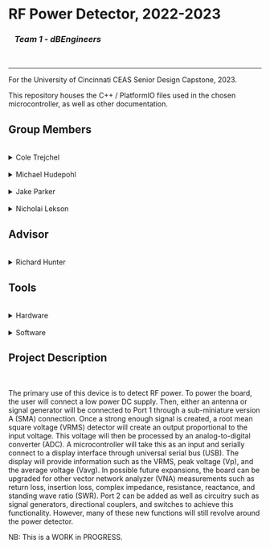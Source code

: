 <h1> RF Power Detector, 2022-2023 </h1>
<h3> &ensp; <i>Team 1 - dBEngineers</i> </h3>
<br>

- - - -

For the University of Cincinnati CEAS Senior Design Capstone, 2023.

This repository houses the C++ / PlatformIO files used in the chosen microcontroller, as well as other documentation.

## Group Members
<br>
<details>
<summary>Cole Trejchel</summary>
<ul>
	<li>
		Electrical Engineering Major </li>
		<li>Skills</li>
		<ul>
			<li>CAD</li>
			<li>Revit</li>
			<li>Basic Circuit Design</li>
		</ul>
	</li>
</ul>
</details>
<br>
<details>
<summary>Michael Hudepohl</summary>
<ul>
	<li>
		Electrical Engineering Major </li>
		<li>Skills</li>
		<ul>
			<li>Soldering</li>
			<li>RF Design</li>
			<li>Antenna Design</li>
		</ul>
	</li>
</ul>
</details>
<br>
<details>
<summary>Jake Parker</summary>
<ul>
	<li>
		Electrical Engineering Major </li>
		<li>Skills</li>
		<ul>
			<li>Soldering</li>
			<li>RF Design</li>
			<li>Altium Designer</li>
		</ul>
	</li>
</ul>
</details>
<br>
<details>
<summary>Nicholai Lekson</summary>
<ul>
	<li>
		Electrical Engineering Major </li>
		<li>Skills</li>
		<ul>
			<li>Embedded Development</li>
			<li>PCB Design</li>
			<li>System Design</li>
		</ul>
	</li>
</ul>
</details>

## Advisor
<br>
<details>
<summary>Richard Hunter</summary>
<ul>
	<li>
		Teaches RF and Microwave Communications </li>
		<li>Expertise</li>
		<ul>
			<li>RF and Analog Design</li>
		</ul>
	</li>
</ul>
</details>

## Tools
<br>
<details>
<summary>Hardware</summary>
<ul>
	<li>
		Teensy 4.1
		<ul>
			<li>8MB PSRAM addon</li>
			<li>16MB NOR Flash (Planned)</li>
		</ul>
	</li>
	<li> AD8364A - Power Analyzer IC</li>
	<li> MCP33151 - 14-bit ADC</li>
	<li> SN74AXC4T774PWR - Voltage Translator</li>
	<li> W25Q128JVSIQ - 128Mb Serial Flash Memory</li>
</ul>
</details>

<br>
<details>
<summary>Software</summary>
<ul>
	<li>Visual Studio Code</li>
	<li>PlatformIO</li>
</ul>
</details>


## Project Description
<br>

The primary use of this device is to detect RF power. To power the board, the user will connect a low power DC supply. Then, either an antenna or signal generator will be connected to Port 1 through a sub-miniature version A (SMA) connection.  Once a strong enough signal is created, a root mean square voltage (VRMS) detector will create an output proportional to the input voltage. This voltage will then be processed by an analog-to-digital converter (ADC). A microcontroller will take this as an input and serially connect to a display interface through universal serial bus (USB). The display will provide information such as the VRMS, peak voltage (Vp), and the average voltage (Vavg). In possible future expansions, the board can be upgraded for other vector network analyzer (VNA) measurements such as return loss, insertion loss, complex impedance, resistance, reactance, and standing wave ratio (SWR). Port 2 can be added as well as circuitry such as signal generators, directional couplers, and switches to achieve this functionality. However, many of these new functions will still revolve around the power detector. 



NB: This is a WORK in PROGRESS.
